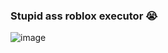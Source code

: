 ### Stupid ass roblox executor 😭


![image](https://github.com/user-attachments/assets/aed13b21-39b0-4769-8f80-9f4fe87f4e45)
